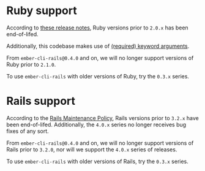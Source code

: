 # Ruby support

According to [these release notes][1.9.3-eol], Ruby versions prior to `2.0.x`
has been end-of-lifed.

Additionally, this codebase makes use of [(required) keyword arguments][kwargs].

From `ember-cli-rails@0.4.0` and on, we will no longer support versions of Ruby
prior to `2.1.0`.

To use `ember-cli-rails` with older versions of Ruby, try the `0.3.x` series.

[kwargs]: https://robots.thoughtbot.com/ruby-2-keyword-arguments
[1.9.3-eol]: https://www.ruby-lang.org/en/news/2015/02/23/support-for-ruby-1-9-3-has-ended/

# Rails support

According to the [Rails Maintenance Policy][version-policy], Rails versions
prior to `3.2.x` have been end-of-lifed. Additionally, the `4.0.x` series no
longer receives bug fixes of any sort.

From `ember-cli-rails@0.4.0` and on, we will no longer support versions of Rails
prior to `3.2.0`, nor will we support the `4.0.x` series of releases.

To use `ember-cli-rails` with older versions of Rails, try the `0.3.x` series.

[version-policy]: http://guides.rubyonrails.org/maintenance_policy.html
